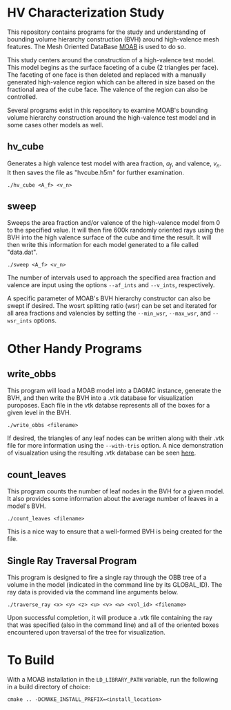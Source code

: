 
HV Characterization Study
=========================

This repository contains programs for the study and understanding of bounding
volume hierarchy construction (BVH) around high-valence mesh features. The Mesh
Oriented DataBase [MOAB](https://bitbucket.org/fathomteam/moab/) is used to do
so.

This study centers around the construction of a high-valence test model. This
model begins as the surface faceting of a cube (2 triangles per face). The
faceting of one face is then deleted and replaced with a manually generated
high-valence region which can be altered in size based on the fractional area of
the cube face. The valence of the region can also be controlled.

Several programs exist in this repository to examine MOAB's bounding volume
hierarchy construction around the high-valence test model and in some cases
other models as well.

hv_cube
-------

Generates a high valence test model with area fraction, $a_f$, and valence,
$v_n$. It then saves the file as "hvcube.h5m" for further examination.

`./hv_cube <A_f> <v_n>`

sweep
-----

Sweeps the area fraction and/or valence of the high-valence model from 0 to the
specified value. It will then fire 600k randomly oriented rays using the BVH
into the high valence surface of the cube and time the result. It will then
write this information for each model generated to a file called "data.dat".

`./sweep <A_f> <v_n> `

The number of intervals used to approach the specified area fraction and valence
are input using the options `--af_ints` and `--v_ints`, respectively.

A specific parameter of MOAB's BVH hierarchy constructor can also be swept if
desired. The wosrt splitting ratio (wsr) can be set and iterated for all area
fractions and valencies by setting the `--min_wsr`, `--max_wsr`, and
`--wsr_ints` options.


Other Handy Programs
====================

write_obbs
----------

This program will load a MOAB model into a DAGMC instance, generate the BVH, and
then write the BVH into a .vtk database for visualization puroposes. Each file
in the vtk databse represents all of the boxes for a given level in the BVH.

`./write_obbs <filename>`

If desired, the triangles of any leaf nodes can be written along with their .vtk
file for more information using the `--with-tris` option. A nice demonstration
of visualzation using the resulting .vtk database can be seen [here](https://www.youtube.com/watch?v=w16oiYxFJJc).

count_leaves
------------

This program counts the number of leaf nodes in the BVH for a given model. It
also provides some information about the average number of leaves in a model's
BVH.

`./count_leaves <filename>`

This is a nice way to ensure that a well-formed BVH is being created for the file.


Single Ray Traversal Program
------------------------------

This program is designed to fire a single ray through the OBB tree of a volume in the model (indicated in the command line by its GLOBAL_ID). The ray data is provided via the command line arguments below.

`./traverse_ray <x> <y> <z> <u> <v> <w> <vol_id> <filename>`

Upon successful completion, it will produce a .vtk file containing the ray that was specified (also in the command line) and all of the oriented boxes encountered upon traversal of the tree for visualization.

To Build
========

With a MOAB installation in the `LD_LIBRARY_PATH` variable, run the following in a build directory of choice:

`cmake .. -DCMAKE_INSTALL_PREFIX=<install_location>`

